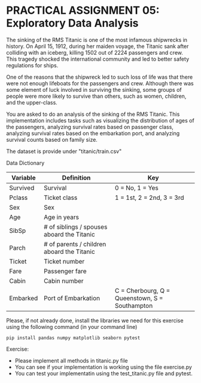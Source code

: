 # PRACTICAL ASSIGNMENT 05: Exploratory Data Analysis


The sinking of the RMS Titanic is one of the most infamous shipwrecks in history. On April 15, 1912, during her maiden voyage, the Titanic sank after colliding with 
an iceberg, killing 1502 out of 2224 passengers and crew. This tragedy shocked the international community and led to better safety regulations for ships.

One of the reasons that the shipwreck led to such loss of life was that there were 
not enough lifeboats for the passengers and crew. Although there was some element of luck involved in surviving the sinking, some groups of people were more likely to survive than others, such as women, children, and the upper-class.

You are asked to do an analysis of the sinking of the RMS Titanic. This implementation includes tasks such as visualizing the distribution of ages of the passengers, analyzing survival rates based on passenger class, analyzing survival rates based on the embarkation port, and analyzing survival counts based on family size. 

The dataset is provide under "titanic/train.csv"

Data Dictionary

|Variable|	Definition|	Key|
|--------|------------|-------|
|Survived|	Survival|	    0 = No, 1 = Yes|
|Pclass|	    Ticket class|	1 = 1st, 2 = 2nd, 3 = 3rd|
|Sex|	        Sex||	
|Age|	        Age in years||	
|SibSp|	    # of siblings / spouses aboard the Titanic||	
|Parch|	    # of parents / children aboard the Titanic||	
|Ticket|	    Ticket number||	
|Fare|	    Passenger fare||	
|Cabin|	    Cabin number||	
|Embarked|	Port of Embarkation|C = Cherbourg, Q = Queenstown, S = Southampton|

Please, if not already done, install the libraries we need for this exercise using the following command (in your command line)

`pip install pandas numpy matplotlib seaborn pytest`

Exercise:

- Please implement all methods in titanic.py file
- You can see if your implementation is working using the file exercise.py
- You can test your implementatin using the test_titanic.py file and pytest.
